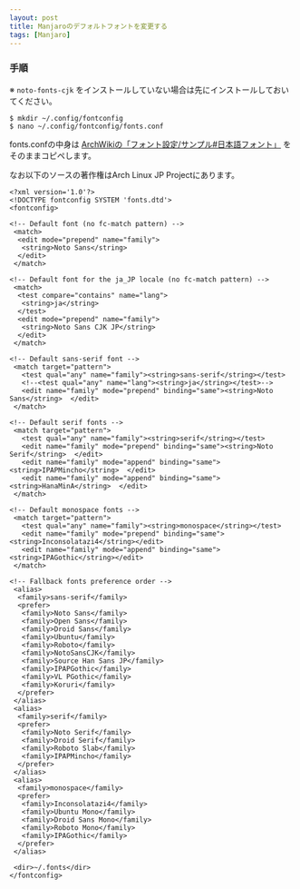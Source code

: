 ```yaml
---
layout: post
title: Manjaroのデフォルトフォントを変更する
tags: [Manjaro]
---
```


### 手順

※ `noto-fonts-cjk` をインストールしていない場合は先にインストールしておいてください。

    $ mkdir ~/.config/fontconfig
    $ nano ~/.config/fontconfig/fonts.conf

fonts.confの中身は [ArchWikiの「フォント設定/サンプル#日本語フォント」](https://wiki.archlinux.jp/index.php/%E3%83%95%E3%82%A9%E3%83%B3%E3%83%88%E8%A8%AD%E5%AE%9A/%E3%82%B5%E3%83%B3%E3%83%97%E3%83%AB#.E6.97.A5.E6.9C.AC.E8.AA.9E.E3.83.95.E3.82.A9.E3.83.B3.E3.83.88) をそのままコピペします。

なお以下のソースの著作権はArch Linux JP Projectにあります。

    <?xml version='1.0'?>
    <!DOCTYPE fontconfig SYSTEM 'fonts.dtd'>
    <fontconfig>
    
    <!-- Default font (no fc-match pattern) -->
     <match>
      <edit mode="prepend" name="family">
       <string>Noto Sans</string>
      </edit>
     </match>
    
    <!-- Default font for the ja_JP locale (no fc-match pattern) -->
     <match>
      <test compare="contains" name="lang">
       <string>ja</string>
      </test>
      <edit mode="prepend" name="family">
       <string>Noto Sans CJK JP</string>
      </edit>
     </match>
    
    <!-- Default sans-serif font -->
     <match target="pattern">
       <test qual="any" name="family"><string>sans-serif</string></test>
       <!--<test qual="any" name="lang"><string>ja</string></test>-->
       <edit name="family" mode="prepend" binding="same"><string>Noto Sans</string>  </edit>
     </match>
    
    <!-- Default serif fonts -->
     <match target="pattern">
       <test qual="any" name="family"><string>serif</string></test>
       <edit name="family" mode="prepend" binding="same"><string>Noto Serif</string>  </edit>
       <edit name="family" mode="append" binding="same"><string>IPAPMincho</string>  </edit>
       <edit name="family" mode="append" binding="same"><string>HanaMinA</string>  </edit>
     </match>
    
    <!-- Default monospace fonts -->
     <match target="pattern">
       <test qual="any" name="family"><string>monospace</string></test>
       <edit name="family" mode="prepend" binding="same"><string>Inconsolatazi4</string></edit>
       <edit name="family" mode="append" binding="same"><string>IPAGothic</string></edit>
     </match>
    
    <!-- Fallback fonts preference order -->
     <alias>
      <family>sans-serif</family>
      <prefer>
       <family>Noto Sans</family>
       <family>Open Sans</family>
       <family>Droid Sans</family>
       <family>Ubuntu</family>
       <family>Roboto</family>
       <family>NotoSansCJK</family>
       <family>Source Han Sans JP</family>
       <family>IPAPGothic</family>
       <family>VL PGothic</family>
       <family>Koruri</family>
      </prefer>
     </alias>
     <alias>
      <family>serif</family>
      <prefer>
       <family>Noto Serif</family>
       <family>Droid Serif</family>
       <family>Roboto Slab</family>
       <family>IPAPMincho</family>
      </prefer>
     </alias>
     <alias>
      <family>monospace</family>
      <prefer>
       <family>Inconsolatazi4</family>
       <family>Ubuntu Mono</family>
       <family>Droid Sans Mono</family>
       <family>Roboto Mono</family>
       <family>IPAGothic</family>
      </prefer>
     </alias>
    
     <dir>~/.fonts</dir>
    </fontconfig>


